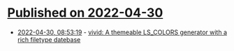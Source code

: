 # [Published on 2022-04-30](index.md)

* [2022-04-30, 08:53:19](https://news.ycombinator.com/item?id=31214452) - [vivid: A themeable LS_COLORS generator with a rich filetype datebase](https://github.com/sharkdp/vivid)
